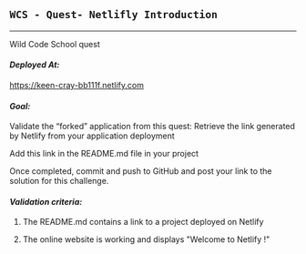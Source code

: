 ## `WCS - Quest- Netlifly Introduction`

---

Wild Code School quest


#### *Deployed At:*
https://keen-cray-bb111f.netlify.com


#### *Goal:*

Validate the “forked” application from this quest: Retrieve the link generated by Netlify from your application deployment

Add this link in the README.md file in your project

Once completed, commit and push to GitHub and post your link to the solution for this challenge.


#### *Validation criteria:*

1. The README.md contains a link to a project deployed on Netlify

2. The online website is working and displays "Welcome to Netlify !"

